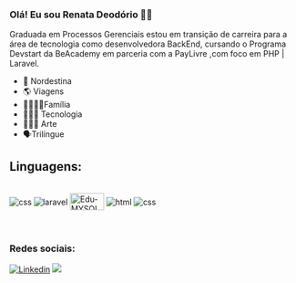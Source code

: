 ### Olá! Eu sou Renata Deodório 👋🏽

Graduada em Processos Gerenciais estou em transição de carreira para a área de tecnologia como desenvolvedora BackEnd, 
cursando o Programa Devstart da BeAcademy em parceria com a PayLivre ,com foco em PHP | Laravel.


- 🌵 Nordestina
- 🌎 Viagens
- 👨‍👩‍👦‍👦Família
- 👩🏾‍💻 Tecnologia
- 👩🏾‍🎨 Arte
- 🗣Trilíngue


## Linguagens:

<div style='display: inline block'><br>
    <img align='center' alt="css" src="https://img.shields.io/badge/PHP-777BB4?style=for-the-badge&logo=php&logoColor=black"/>
    <img align='center' alt="laravel" src="https://img.shields.io/badge/Laravel-FF2D20?style=for-the-badge&logo=laravel&logoColor=black"/>
    <img align="center" alt="Edu-MYSQL" height="30" width="60"  SRC="https://img.shields.io/badge/MySQL-00000F?style=for-the-badge&logo=mysql&logoColor=white">
    <img align='center' alt="html" src="https://img.shields.io/badge/HTML-239120?style=for-the-badge&logo=html5&logoColor=black"/>
    <img align='center' alt="css" src="https://img.shields.io/badge/CSS-239120?&style=for-the-badge&logo=css3&logoColor=black"/>   
</div><br><br>

### Redes sociais:

[![Linkedin](https://img.shields.io/badge/LinkedIn-0077B5?style=for-the-badge&logo=linkedin&logoColor=white)](https://www.linkedin.com/in/renata-deod%C3%B3rio-293b63228)
<a href ="mailto:renatadeod@gmail.com"><img src="https://img.shields.io/badge/Gmail-D14836?style=for-the-badge&logo=gmail&logoColor=white" target="_blank"></a>





